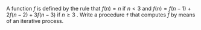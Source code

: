 A function $f$ is defined by the rule that $f(n ) = n$ if $n < 3$ and $f(n) = f(n − 1) + 2 f(n − 2) + 3 f(n − 3)$ if $n ≥ 3$ . Write a procedure `f` that computes $f$ by means of an iterative process.